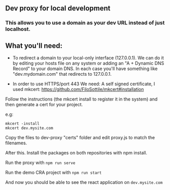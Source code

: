 ## Dev proxy for local development


### This allows you to use a domain as your dev URL instead of just localhost.

## What you'll need:

- To redirect a domain to your local-only interface (127.0.0.1). We can do it by editing your hosts file on any system or adding an "A + Dynamic DNS Record" to your domain DNS. In each case you'll have something like "dev.mydomain.com" that redirects to 127.0.0.1.

- In order to use HTTPS/port 443 We need: 
A self signed certificate, I used mkcert: https://github.com/FiloSottile/mkcert#installation

Follow the instructions (the mkcert install to register it in the system) and then generate a cert for your project.

e.g:

```
mkcert -install
mkcert dev.mysite.com
```

Copy the files to dev-proxy "certs" folder and edit proxy.js to match the filenames.

After this. Install the packages on both repositories with npm install.

Run the proxy with ```npm run serve```

Run the demo CRA project with ```npm run start```

And now you should be able to see the react application on ```dev.mysite.com```

